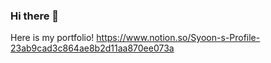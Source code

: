### Hi there 👋

Here is my portfolio! 
https://www.notion.so/Syoon-s-Profile-23ab9cad3c864ae8b2d11aa870ee073a

<!--
**syoon6682/syoon6682** is a ✨ _special_ ✨ repository because its `README.md` (this file) appears on your GitHub profile.

Here are some ideas to get you started:

- 🔭 I’m currently working on ...
- 🌱 I’m currently learning ...
- 👯 I’m looking to collaborate on ...
- 🤔 I’m looking for help with ...
- 💬 Ask me about ...
- 📫 How to reach me: ...
- 😄 Pronouns: ...
- ⚡ Fun fact: ...
-->
